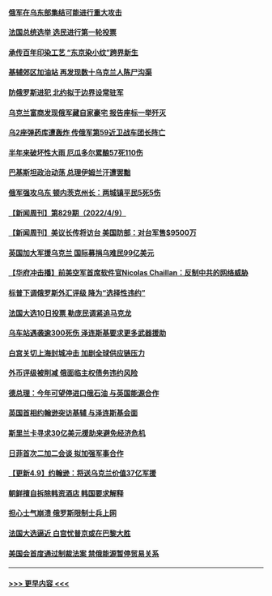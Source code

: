 #### [俄军在乌东部集结可能进行重大攻击](../pages/prog202/a103396883.md?t=04110151) 
#### [法国总统选举 选民进行第一轮投票](../pages/prog202/a103396889.md?t=04110151) 
#### [承传百年印染工艺 “东京染小纹”跨界新生](../pages/prog202/a103396848.md?t=04110151) 
#### [基辅郊区加油站 再发现数十乌克兰人陈尸沟渠](../pages/prog202/a103396784.md?t=04110151) 
#### [防俄罗斯进犯 北约拟于边界设常驻军](../pages/prog202/a103396780.md?t=04110151) 
#### [乌克兰富商发现俄军藏自家豪宅 报告座标一举歼灭](../pages/prog202/a103396712.md?t=04110151) 
#### [乌2座弹药库遭轰炸 传俄军第59近卫战车团长阵亡](../pages/prog202/a103396715.md?t=04110151) 
#### [半年来破坏性大雨 厄瓜多尔累酿57死110伤](../pages/prog202/a103396705.md?t=04110151) 
#### [巴基斯坦政治动荡 总理伊姆兰汗遭罢黜](../pages/prog202/a103396681.md?t=04110151) 
#### [俄军强攻乌东 顿内茨克州长：两城镇平民5死5伤](../pages/prog202/a103396659.md?t=04110151) 
#### [【新闻周刊】第829期（2022/4/9）](../pages/prog202/a103396538.md?t=04110151) 
#### [【新闻周刊】美议长传将访台 美国防部：对台军售$9500万](../pages/prog202/a103396504.md?t=04110151) 
#### [英国加大军援乌克兰 国际募捐乌难民99亿美元](../pages/prog202/a103396476.md?t=04110151) 
#### [【华府冲击播】前美空军首席软件官Nicolas Chaillan：反制中共的网络威胁](../pages/prog202/a103396471.md?t=04110151) 
#### [标普下调俄罗斯外汇评级 降为“选择性违约”](../pages/prog202/a103396455.md?t=04110151) 
#### [法国大选10日投票 勒庞民调紧追马克龙](../pages/prog202/a103396200.md?t=04110151) 
#### [乌车站遇袭逾300死伤 泽连斯基要求更多武器援助](../pages/prog202/a103396412.md?t=04110151) 
#### [白宫关切上海封城冲击 加剧全球供应链压力](../pages/prog202/a103396410.md?t=04110151) 
#### [外币评级被削减 俄面临主权债务违约风险](../pages/prog202/a103396379.md?t=04110151) 
#### [德总理：今年可望停进口俄石油 与英国能源合作](../pages/prog202/a103396188.md?t=04110151) 
#### [英国首相约翰逊突访基辅 与泽连斯基会面](../pages/prog202/a103396337.md?t=04110151) 
#### [斯里兰卡寻求30亿美元援助来避免经济危机](../pages/prog202/a103396283.md?t=04110151) 
#### [日菲首次二加二会谈  拟加强军事合作](../pages/prog202/a103396190.md?t=04110151) 
#### [【更新4.9】约翰逊：将送乌克兰价值37亿军援](../pages/prog202/a103395997.md?t=04110151) 
#### [朝鲜擅自拆除韩资酒店 韩国要求解释](../pages/prog202/a103396104.md?t=04110151) 
#### [担心士气崩溃 俄罗斯限制士兵上网](../pages/prog202/a103396099.md?t=04110151) 
#### [法国大选逼近 白宫忧普京或在巴黎大胜](../pages/prog202/a103396085.md?t=04110151) 
#### [美国会首度通过制裁法案  禁俄能源暂停贸易关系](../pages/prog202/a103396044.md?t=04110151) 

----
#### [ >>> 更早内容 <<< ](../indexes/prog202-earlier.md)

